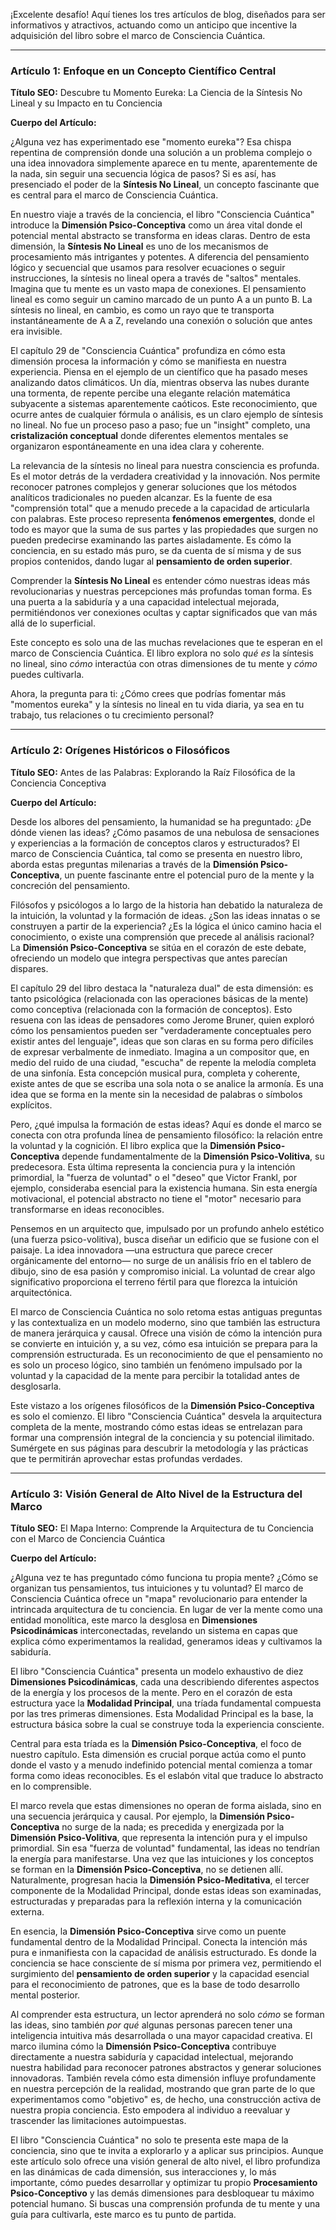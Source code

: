 ¡Excelente desafío! Aquí tienes los tres artículos de blog, diseñados para ser informativos y atractivos, actuando como un anticipo que incentive la adquisición del libro sobre el marco de Consciencia Cuántica.

---

### Artículo 1: Enfoque en un Concepto Científico Central

**Título SEO:** Descubre tu Momento Eureka: La Ciencia de la Síntesis No Lineal y su Impacto en tu Conciencia

**Cuerpo del Artículo:**

¿Alguna vez has experimentado ese "momento eureka"? Esa chispa repentina de comprensión donde una solución a un problema complejo o una idea innovadora simplemente aparece en tu mente, aparentemente de la nada, sin seguir una secuencia lógica de pasos? Si es así, has presenciado el poder de la **Síntesis No Lineal**, un concepto fascinante que es central para el marco de Consciencia Cuántica.

En nuestro viaje a través de la conciencia, el libro "Consciencia Cuántica" introduce la **Dimensión Psico-Conceptiva** como un área vital donde el potencial mental abstracto se transforma en ideas claras. Dentro de esta dimensión, la **Síntesis No Lineal** es uno de los mecanismos de procesamiento más intrigantes y potentes. A diferencia del pensamiento lógico y secuencial que usamos para resolver ecuaciones o seguir instrucciones, la síntesis no lineal opera a través de "saltos" mentales. Imagina que tu mente es un vasto mapa de conexiones. El pensamiento lineal es como seguir un camino marcado de un punto A a un punto B. La síntesis no lineal, en cambio, es como un rayo que te transporta instantáneamente de A a Z, revelando una conexión o solución que antes era invisible.

El capítulo 29 de "Consciencia Cuántica" profundiza en cómo esta dimensión procesa la información y cómo se manifiesta en nuestra experiencia. Piensa en el ejemplo de un científico que ha pasado meses analizando datos climáticos. Un día, mientras observa las nubes durante una tormenta, de repente percibe una elegante relación matemática subyacente a sistemas aparentemente caóticos. Este reconocimiento, que ocurre antes de cualquier fórmula o análisis, es un claro ejemplo de síntesis no lineal. No fue un proceso paso a paso; fue un "insight" completo, una **cristalización conceptual** donde diferentes elementos mentales se organizaron espontáneamente en una idea clara y coherente.

La relevancia de la síntesis no lineal para nuestra consciencia es profunda. Es el motor detrás de la verdadera creatividad y la innovación. Nos permite reconocer patrones complejos y generar soluciones que los métodos analíticos tradicionales no pueden alcanzar. Es la fuente de esa "comprensión total" que a menudo precede a la capacidad de articularla con palabras. Este proceso representa **fenómenos emergentes**, donde el todo es mayor que la suma de sus partes y las propiedades que surgen no pueden predecirse examinando las partes aisladamente. Es cómo la conciencia, en su estado más puro, se da cuenta de sí misma y de sus propios contenidos, dando lugar al **pensamiento de orden superior**.

Comprender la **Síntesis No Lineal** es entender cómo nuestras ideas más revolucionarias y nuestras percepciones más profundas toman forma. Es una puerta a la sabiduría y a una capacidad intelectual mejorada, permitiéndonos ver conexiones ocultas y captar significados que van más allá de lo superficial.

Este concepto es solo una de las muchas revelaciones que te esperan en el marco de Consciencia Cuántica. El libro explora no solo *qué es* la síntesis no lineal, sino *cómo* interactúa con otras dimensiones de tu mente y *cómo* puedes cultivarla.

Ahora, la pregunta para ti: ¿Cómo crees que podrías fomentar más "momentos eureka" y la síntesis no lineal en tu vida diaria, ya sea en tu trabajo, tus relaciones o tu crecimiento personal?

---

### Artículo 2: Orígenes Históricos o Filosóficos

**Título SEO:** Antes de las Palabras: Explorando la Raíz Filosófica de la Conciencia Conceptiva

**Cuerpo del Artículo:**

Desde los albores del pensamiento, la humanidad se ha preguntado: ¿De dónde vienen las ideas? ¿Cómo pasamos de una nebulosa de sensaciones y experiencias a la formación de conceptos claros y estructurados? El marco de Consciencia Cuántica, tal como se presenta en nuestro libro, aborda estas preguntas milenarias a través de la **Dimensión Psico-Conceptiva**, un puente fascinante entre el potencial puro de la mente y la concreción del pensamiento.

Filósofos y psicólogos a lo largo de la historia han debatido la naturaleza de la intuición, la voluntad y la formación de ideas. ¿Son las ideas innatas o se construyen a partir de la experiencia? ¿Es la lógica el único camino hacia el conocimiento, o existe una comprensión que precede al análisis racional? La **Dimensión Psico-Conceptiva** se sitúa en el corazón de este debate, ofreciendo un modelo que integra perspectivas que antes parecían dispares.

El capítulo 29 del libro destaca la "naturaleza dual" de esta dimensión: es tanto psicológica (relacionada con las operaciones básicas de la mente) como conceptiva (relacionada con la formación de conceptos). Esto resuena con las ideas de pensadores como Jerome Bruner, quien exploró cómo los pensamientos pueden ser "verdaderamente conceptuales pero existir antes del lenguaje", ideas que son claras en su forma pero difíciles de expresar verbalmente de inmediato. Imagina a un compositor que, en medio del ruido de una ciudad, "escucha" de repente la melodía completa de una sinfonía. Esta concepción musical pura, completa y coherente, existe antes de que se escriba una sola nota o se analice la armonía. Es una idea que se forma en la mente sin la necesidad de palabras o símbolos explícitos.

Pero, ¿qué impulsa la formación de estas ideas? Aquí es donde el marco se conecta con otra profunda línea de pensamiento filosófico: la relación entre la voluntad y la cognición. El libro explica que la **Dimensión Psico-Conceptiva** depende fundamentalmente de la **Dimensión Psico-Volitiva**, su predecesora. Esta última representa la conciencia pura y la intención primordial, la "fuerza de voluntad" o el "deseo" que Victor Frankl, por ejemplo, consideraba esencial para la existencia humana. Sin esta energía motivacional, el potencial abstracto no tiene el "motor" necesario para transformarse en ideas reconocibles.

Pensemos en un arquitecto que, impulsado por un profundo anhelo estético (una fuerza psico-volitiva), busca diseñar un edificio que se fusione con el paisaje. La idea innovadora —una estructura que parece crecer orgánicamente del entorno— no surge de un análisis frío en el tablero de dibujo, sino de esa pasión y compromiso inicial. La voluntad de crear algo significativo proporciona el terreno fértil para que florezca la intuición arquitectónica.

El marco de Consciencia Cuántica no solo retoma estas antiguas preguntas y las contextualiza en un modelo moderno, sino que también las estructura de manera jerárquica y causal. Ofrece una visión de cómo la intención pura se convierte en intuición y, a su vez, cómo esa intuición se prepara para la comprensión estructurada. Es un reconocimiento de que el pensamiento no es solo un proceso lógico, sino también un fenómeno impulsado por la voluntad y la capacidad de la mente para percibir la totalidad antes de desglosarla.

Este vistazo a los orígenes filosóficos de la **Dimensión Psico-Conceptiva** es solo el comienzo. El libro "Consciencia Cuántica" desvela la arquitectura completa de la mente, mostrando cómo estas ideas se entrelazan para formar una comprensión integral de la conciencia y su potencial ilimitado. Sumérgete en sus páginas para descubrir la metodología y las prácticas que te permitirán aprovechar estas profundas verdades.

---

### Artículo 3: Visión General de Alto Nivel de la Estructura del Marco

**Título SEO:** El Mapa Interno: Comprende la Arquitectura de tu Conciencia con el Marco de Conciencia Cuántica

**Cuerpo del Artículo:**

¿Alguna vez te has preguntado cómo funciona tu propia mente? ¿Cómo se organizan tus pensamientos, tus intuiciones y tu voluntad? El marco de Consciencia Cuántica ofrece un "mapa" revolucionario para entender la intrincada arquitectura de tu conciencia. En lugar de ver la mente como una entidad monolítica, este marco la desglosa en **Dimensiones Psicodinámicas** interconectadas, revelando un sistema en capas que explica cómo experimentamos la realidad, generamos ideas y cultivamos la sabiduría.

El libro "Consciencia Cuántica" presenta un modelo exhaustivo de diez **Dimensiones Psicodinámicas**, cada una describiendo diferentes aspectos de la energía y los procesos de la mente. Pero en el corazón de esta estructura yace la **Modalidad Principal**, una tríada fundamental compuesta por las tres primeras dimensiones. Esta Modalidad Principal es la base, la estructura básica sobre la cual se construye toda la experiencia consciente.

Central para esta tríada es la **Dimensión Psico-Conceptiva**, el foco de nuestro capítulo. Esta dimensión es crucial porque actúa como el punto donde el vasto y a menudo indefinido potencial mental comienza a tomar forma como ideas reconocibles. Es el eslabón vital que traduce lo abstracto en lo comprensible.

El marco revela que estas dimensiones no operan de forma aislada, sino en una secuencia jerárquica y causal. Por ejemplo, la **Dimensión Psico-Conceptiva** no surge de la nada; es precedida y energizada por la **Dimensión Psico-Volitiva**, que representa la intención pura y el impulso primordial. Sin esa "fuerza de voluntad" fundamental, las ideas no tendrían la energía para manifestarse. Una vez que las intuiciones y los conceptos se forman en la **Dimensión Psico-Conceptiva**, no se detienen allí. Naturalmente, progresan hacia la **Dimensión Psico-Meditativa**, el tercer componente de la Modalidad Principal, donde estas ideas son examinadas, estructuradas y preparadas para la reflexión interna y la comunicación externa.

En esencia, la **Dimensión Psico-Conceptiva** sirve como un puente fundamental dentro de la Modalidad Principal. Conecta la intención más pura e inmanifiesta con la capacidad de análisis estructurado. Es donde la conciencia se hace consciente de sí misma por primera vez, permitiendo el surgimiento del **pensamiento de orden superior** y la capacidad esencial para el reconocimiento de patrones, que es la base de todo desarrollo mental posterior.

Al comprender esta estructura, un lector aprenderá no solo *cómo* se forman las ideas, sino también *por qué* algunas personas parecen tener una inteligencia intuitiva más desarrollada o una mayor capacidad creativa. El marco ilumina cómo la **Dimensión Psico-Conceptiva** contribuye directamente a nuestra sabiduría y capacidad intelectual, mejorando nuestra habilidad para reconocer patrones abstractos y generar soluciones innovadoras. También revela cómo esta dimensión influye profundamente en nuestra percepción de la realidad, mostrando que gran parte de lo que experimentamos como "objetivo" es, de hecho, una construcción activa de nuestra propia conciencia. Esto empodera al individuo a reevaluar y trascender las limitaciones autoimpuestas.

El libro "Consciencia Cuántica" no solo te presenta este mapa de la conciencia, sino que te invita a explorarlo y a aplicar sus principios. Aunque este artículo solo ofrece una visión general de alto nivel, el libro profundiza en las dinámicas de cada dimensión, sus interacciones y, lo más importante, cómo puedes desarrollar y optimizar tu propio **Procesamiento Psico-Conceptivo** y las demás dimensiones para desbloquear tu máximo potencial humano. Si buscas una comprensión profunda de tu mente y una guía para cultivarla, este marco es tu punto de partida.